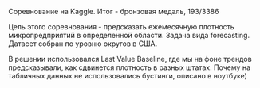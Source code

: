 Соревнование на Kaggle. Итог - бронзовая медаль, 193/3386

Цель этого соревнования - предсказать ежемесячную плотность микропредприятий в определенной области. Задача вида forecasting. Датасет собран по уровню округов в США.

В решении использовался Last Value Baseline, где мы на фоне трендов предсказывали, как сдвинется плотность в разных штатах. Почему на табличных данных не использовались бустинги, описано в ноутбуке)
